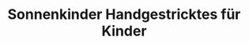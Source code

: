 ---
title: "Sonnenkinder Handgestricktes für Kinder"
url: /sittensen/sonnenkinder-handgestricktes-fuer-kinder/
shop: Textil
---